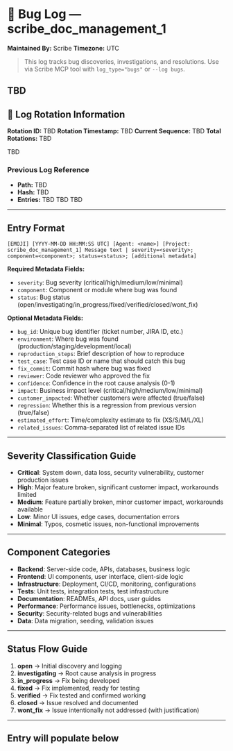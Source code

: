 # 🐞 Bug Log — scribe_doc_management_1
**Maintained By:** Scribe
**Timezone:** UTC

> This log tracks bug discoveries, investigations, and resolutions. Use via Scribe MCP tool with `log_type="bugs"` or `--log bugs`.

TBD
---

## 🔄 Log Rotation Information
**Rotation ID:** TBD
**Rotation Timestamp:** TBD
**Current Sequence:** TBD
**Total Rotations:** TBD

TBD
### Previous Log Reference
- **Path:** TBD
- **Hash:** TBD
- **Entries:** TBD
TBD
TBD

---

## Entry Format
```
[EMOJI] [YYYY-MM-DD HH:MM:SS UTC] [Agent: <name>] [Project: scribe_doc_management_1] Message text | severity=<severity>; component=<component>; status=<status>; [additional metadata]
```

**Required Metadata Fields:**
- `severity`: Bug severity (critical/high/medium/low/minimal)
- `component`: Component or module where bug was found
- `status`: Bug status (open/investigating/in_progress/fixed/verified/closed/wont_fix)

**Optional Metadata Fields:**
- `bug_id`: Unique bug identifier (ticket number, JIRA ID, etc.)
- `environment`: Where bug was found (production/staging/development/local)
- `reproduction_steps`: Brief description of how to reproduce
- `test_case`: Test case ID or name that should catch this bug
- `fix_commit`: Commit hash where bug was fixed
- `reviewer`: Code reviewer who approved the fix
- `confidence`: Confidence in the root cause analysis (0-1)
- `impact`: Business impact level (critical/high/medium/low/minimal)
- `customer_impacted`: Whether customers were affected (true/false)
- `regression`: Whether this is a regression from previous version (true/false)
- `estimated_effort`: Time/complexity estimate to fix (XS/S/M/L/XL)
- `related_issues`: Comma-separated list of related issue IDs

---

## Severity Classification Guide
- **Critical**: System down, data loss, security vulnerability, customer production issues
- **High**: Major feature broken, significant customer impact, workarounds limited
- **Medium**: Feature partially broken, minor customer impact, workarounds available
- **Low**: Minor UI issues, edge cases, documentation errors
- **Minimal**: Typos, cosmetic issues, non-functional improvements

---

## Component Categories
- **Backend**: Server-side code, APIs, databases, business logic
- **Frontend**: UI components, user interface, client-side logic
- **Infrastructure**: Deployment, CI/CD, monitoring, configurations
- **Tests**: Unit tests, integration tests, test infrastructure
- **Documentation**: READMEs, API docs, user guides
- **Performance**: Performance issues, bottlenecks, optimizations
- **Security**: Security-related bugs and vulnerabilities
- **Data**: Data migration, seeding, validation issues

---

## Status Flow Guide
1. **open** → Initial discovery and logging
2. **investigating** → Root cause analysis in progress
3. **in_progress** → Fix being developed
4. **fixed** → Fix implemented, ready for testing
5. **verified** → Fix tested and confirmed working
6. **closed** → Issue resolved and documented
7. **wont_fix** → Issue intentionally not addressed (with justification)

---

## Entry will populate below